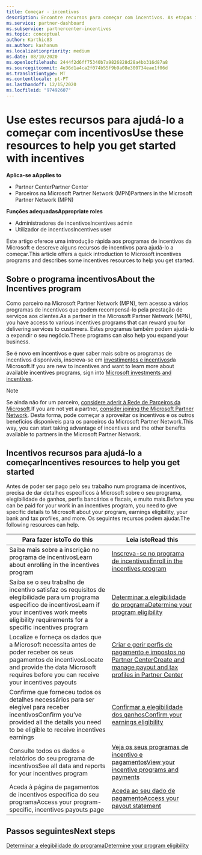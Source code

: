 ```yaml
---
title: Começar - incentivos
description: Encontre recursos para começar com incentivos. As etapas incluem confirmar que cumpre os requisitos de elegibilidade e submeter dados bancários, fiscais e de pagamento.
ms.service: partner-dashboard
ms.subservice: partnercenter-incentives
ms.topic: conceptual
author: Karthic83
ms.author: kashanum
ms.localizationpriority: medium
ms.date: 08/10/2020
ms.openlocfilehash: 2444f2d6ff75340b7a9826828d28a4bb316d87a8
ms.sourcegitcommit: 4e36d1a4ca2f074b55f9b9a08e300734eae1f06d
ms.translationtype: MT
ms.contentlocale: pt-PT
ms.lasthandoff: 12/15/2020
ms.locfileid: "97492607"
---
```

# <a name="use-these-resources-to-help-you-get-started-with-incentives"></a><span data-ttu-id="b1b7e-104">Use estes recursos para ajudá-lo a começar com incentivos</span><span class="sxs-lookup"><span data-stu-id="b1b7e-104">Use these resources to help you get started with incentives</span></span>

<span data-ttu-id="b1b7e-105">**Aplica-se a**</span><span class="sxs-lookup"><span data-stu-id="b1b7e-105">**Applies to**</span></span>

- <span data-ttu-id="b1b7e-106">Partner Center</span><span class="sxs-lookup"><span data-stu-id="b1b7e-106">Partner Center</span></span>
- <span data-ttu-id="b1b7e-107">Parceiros na Microsoft Partner Network (MPN)</span><span class="sxs-lookup"><span data-stu-id="b1b7e-107">Partners in the Microsoft Partner Network (MPN)</span></span>

<span data-ttu-id="b1b7e-108">**Funções adequadas**</span><span class="sxs-lookup"><span data-stu-id="b1b7e-108">**Appropriate roles**</span></span>

- <span data-ttu-id="b1b7e-109">Administradores de incentivos</span><span class="sxs-lookup"><span data-stu-id="b1b7e-109">Incentives admin</span></span>
- <span data-ttu-id="b1b7e-110">Utilizador de incentivos</span><span class="sxs-lookup"><span data-stu-id="b1b7e-110">Incentives user</span></span>

<span data-ttu-id="b1b7e-111">Este artigo oferece uma introdução rápida aos programas de incentivos da Microsoft e descreve alguns recursos de incentivos para ajudá-lo a começar.</span><span class="sxs-lookup"><span data-stu-id="b1b7e-111">This article offers a quick introduction to Microsoft incentives programs and describes some incentives resources to help you get started.</span></span>

## <a name="about-the-incentives-program"></a><span data-ttu-id="b1b7e-112">Sobre o programa incentivos</span><span class="sxs-lookup"><span data-stu-id="b1b7e-112">About the Incentives program</span></span>

<span data-ttu-id="b1b7e-113">Como parceiro na Microsoft Partner Network (MPN), tem acesso a vários programas de incentivos que podem recompensá-lo pela prestação de serviços aos clientes.</span><span class="sxs-lookup"><span data-stu-id="b1b7e-113">As a partner in the Microsoft Partner Network (MPN), you have access to various incentives programs that can reward you for delivering services to customers.</span></span> <span data-ttu-id="b1b7e-114">Estes programas também podem ajudá-lo a expandir o seu negócio.</span><span class="sxs-lookup"><span data-stu-id="b1b7e-114">These programs can also help you expand your business.</span></span>

<span data-ttu-id="b1b7e-115">Se é novo em incentivos e quer saber mais sobre os programas de incentivos disponíveis, inscreva-se em [investimentos e incentivos](https://partner.microsoft.com/membership/partner-incentives)da Microsoft.</span><span class="sxs-lookup"><span data-stu-id="b1b7e-115">If you are new to incentives and want to learn more about available incentives programs, sign into [Microsoft investments and incentives](https://partner.microsoft.com/membership/partner-incentives).</span></span>

> [!NOTE]
> <span data-ttu-id="b1b7e-116">Se ainda não for um parceiro, [considere aderir à Rede de Parceiros da Microsoft](https://partner.microsoft.com/membership).</span><span class="sxs-lookup"><span data-stu-id="b1b7e-116">If you are not yet a partner, [consider joining the Microsoft Partner Network](https://partner.microsoft.com/membership).</span></span> <span data-ttu-id="b1b7e-117">Desta forma, pode começar a aproveitar os incentivos e os outros benefícios disponíveis para os parceiros da Microsoft Partner Network.</span><span class="sxs-lookup"><span data-stu-id="b1b7e-117">This way, you can start taking advantage of incentives and the other benefits available to partners in the Microsoft Partner Network.</span></span>  

## <a name="incentives-resources-to-help-you-get-started"></a><span data-ttu-id="b1b7e-118">Incentivos recursos para ajudá-lo a começar</span><span class="sxs-lookup"><span data-stu-id="b1b7e-118">Incentives resources to help you get started</span></span>

<span data-ttu-id="b1b7e-119">Antes de poder ser pago pelo seu trabalho num programa de incentivos, precisa de dar detalhes específicos à Microsoft sobre o seu programa, elegibilidade de ganhos, perfis bancários e fiscais, e muito mais.</span><span class="sxs-lookup"><span data-stu-id="b1b7e-119">Before you can be paid for your work in an incentives program, you need to give specific details to Microsoft about your program, earnings eligibility, your bank and tax profiles, and more.</span></span> <span data-ttu-id="b1b7e-120">Os seguintes recursos podem ajudar.</span><span class="sxs-lookup"><span data-stu-id="b1b7e-120">The following resources can help.</span></span>

|  <span data-ttu-id="b1b7e-121">**Para fazer isto**</span><span class="sxs-lookup"><span data-stu-id="b1b7e-121">**To do this**</span></span>  |  <span data-ttu-id="b1b7e-122">**Leia isto**</span><span class="sxs-lookup"><span data-stu-id="b1b7e-122">**Read this**</span></span>  |
|--------------|-----------|
| <span data-ttu-id="b1b7e-123">Saiba mais sobre a inscrição no programa de incentivos</span><span class="sxs-lookup"><span data-stu-id="b1b7e-123">Learn about enrolling in the incentives program</span></span> | [<span data-ttu-id="b1b7e-124">Inscreva-se no programa de incentivos</span><span class="sxs-lookup"><span data-stu-id="b1b7e-124">Enroll in the incentives program</span></span>](incentives-enroll.md)  |
| <span data-ttu-id="b1b7e-125">Saiba se o seu trabalho de incentivo satisfaz os requisitos de elegibilidade para um programa específico de incentivos</span><span class="sxs-lookup"><span data-stu-id="b1b7e-125">Learn if your incentives work meets eligibility requirements for a specific incentives program</span></span> | [<span data-ttu-id="b1b7e-126">Determinar a elegibilidade do programa</span><span class="sxs-lookup"><span data-stu-id="b1b7e-126">Determine your program eligibility</span></span>](incentives-determined-your-program-eligibility.md)  |
| <span data-ttu-id="b1b7e-127">Localize e forneça os dados que a Microsoft necessita antes de poder receber os seus pagamentos de incentivos</span><span class="sxs-lookup"><span data-stu-id="b1b7e-127">Locate and provide the data Microsoft requires before you can receive your incentives payouts</span></span> | [<span data-ttu-id="b1b7e-128">Criar e gerir perfis de pagamento e impostos no Partner Center</span><span class="sxs-lookup"><span data-stu-id="b1b7e-128">Create and manage payout and tax profiles in Partner Center</span></span>](incentives-create-and-manage-your-payout-and-tax-profiles.md)  |
| <span data-ttu-id="b1b7e-129">Confirme que forneceu todos os detalhes necessários para ser elegível para receber incentivos</span><span class="sxs-lookup"><span data-stu-id="b1b7e-129">Confirm you’ve provided all the details you need to be eligible to receive incentives earnings</span></span> | [<span data-ttu-id="b1b7e-130">Confirmar a elegibilidade dos ganhos</span><span class="sxs-lookup"><span data-stu-id="b1b7e-130">Confirm your earnings eligibility</span></span>](incentives-confirm-your-earnings-eligibility.md)  |
| <span data-ttu-id="b1b7e-131">Consulte todos os dados e relatórios do seu programa de incentivos</span><span class="sxs-lookup"><span data-stu-id="b1b7e-131">See all data and reports for your incentives program</span></span> | [<span data-ttu-id="b1b7e-132">Veja os seus programas de incentivo e pagamentos</span><span class="sxs-lookup"><span data-stu-id="b1b7e-132">View your incentive programs and payments</span></span>](understand-incentive-payouts.md)  |
| <span data-ttu-id="b1b7e-133">Aceda à página de pagamentos de incentivos específica do seu programa</span><span class="sxs-lookup"><span data-stu-id="b1b7e-133">Access your program-specific, incentives payouts page</span></span> | [<span data-ttu-id="b1b7e-134">Aceda ao seu dado de pagamento</span><span class="sxs-lookup"><span data-stu-id="b1b7e-134">Access your payout statement</span></span>](payout-statement.md)  |

## <a name="next-steps"></a><span data-ttu-id="b1b7e-135">Passos seguintes</span><span class="sxs-lookup"><span data-stu-id="b1b7e-135">Next steps</span></span>

[<span data-ttu-id="b1b7e-136">Determinar a elegibilidade do programa</span><span class="sxs-lookup"><span data-stu-id="b1b7e-136">Determine your program eligibility</span></span>](incentives-determined-your-program-eligibility.md)